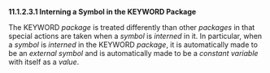 **11.1.2.3.1 Interning a Symbol in the KEYWORD Package** 

The KEYWORD *package* is treated differently than other *packages* in that special actions are taken when a *symbol* is *interned* in it. In particular, when a *symbol* is *interned* in the KEYWORD *package*, it is automatically made to be an *external symbol* and is automatically made to be a *constant variable* with itself as a *value*. 

